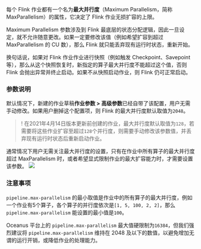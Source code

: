 每个 Flink 作业都有一个名为**最大并行度**（Maximum Parallelism，简称 MaxParallelism）的属性，它决定了 Flink 作业无损扩容的上限。

Maximum Parallelism 参数涉及到 Flink 最底层的状态分配逻辑，因此一旦设定，就不允许随意更改。如果一定要修改该值（例如希望扩容到超过 MaxParallelism 的 CU 数），那么 Flink 就只能丢弃现有运行时状态，重新开始。

换句话说，如果对 Flink 作业作业进行快照（例如触发 Checkpoint、Savepoint 等），那么从这个快照恢复时，新指定的算子最大并行度不能超过这个值，否则 Flink 会抛出异常并终止启动。如果不从快照启动作业，则 Flink 仍可正常启动。

### 参数说明

默认情况下，新建的作业草稿**作业参数 > 高级参数**已经自带了该配置，用户无需手动修改。如果用户删掉这个配置项，则 Flink 的最大并行度默认取值为`2048`。

> ! 在2021年4月14日版本更新前创建的作业，最大并行度默认取值为`128`，若需要将这些作业扩容至超过`128`个并行度，则需要手动修改该参数值，并丢弃现有运行时状态后重新启动作业。

通常情况下用户无需关注最大并行度的设置，只有在作业中所有算子的最大并行度超过 MaxParallelism 时，或者希望显式限制作业的最大扩容能力时，才需要设置该参数。
![](https://main.qcloudimg.com/raw/aecd35fe5bdad943c60553d12b01aa75.png)



### 注意事项

`pipeline.max-parallelism` 的最小取值是作业中的所有算子的最大并行度，例如一个作业有5个算子，各个算子的并行度依次是`[1, 5, 100, 2, 2]`，那么 `pipeline.max-parallelism` 能设置的最小值是`100`。

Oceanus 平台上的 `pipeline.max-parallelism` 最大值硬限制为`16384`，但我们强烈建议将 `pipeline.max-parallelism` 维持在 2048 及以下的数值，以避免增加无谓的运行开销，或降低作业的处理能力。
